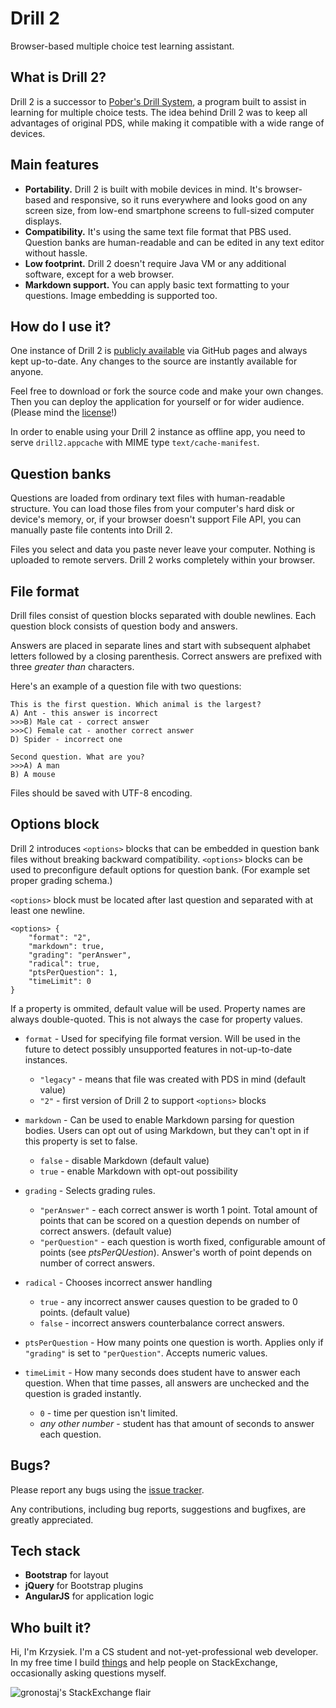 # Drill 2

Browser-based multiple choice test learning assistant.

## What is Drill 2?

Drill 2 is a successor to [Pober's Drill System](https://code.google.com/p/drill/), a program built to assist in learning for multiple choice tests. The idea behind Drill 2 was to keep all advantages of original PDS, while making it compatible with a wide range of devices.

## Main features

- **Portability.** Drill 2 is built with mobile devices in mind. It's browser-based and responsive, so it runs everywhere and looks good on any screen size, from low-end smartphone screens to full-sized computer displays.
- **Compatibility.** It's using the same text file format that PBS used. Question banks are human-readable and can be edited in any text editor without hassle.
- **Low footprint.** Drill 2 doesn't require Java VM or any additional software, except for a web browser.
- **Markdown support.** You can apply basic text formatting to your questions. Image embedding is supported too.

## How do I use it?

One instance of Drill 2 is [publicly available](https://gronostajo.github.io/drill2/) via GitHub pages and always kept up-to-date. Any changes to the source are instantly available for anyone.

Feel free to download or fork the source code and make your own changes. Then you can deploy the application for yourself or for wider audience. (Please mind the [license](https://github.com/gronostajo/drill2/blob/master/LICENSE)!)

In order to enable using your Drill 2 instance as offline app, you need to serve `drill2.appcache` with MIME type `text/cache-manifest`.

## Question banks

Questions are loaded from ordinary text files with human-readable structure. You can load those files from your computer's hard disk or device's memory, or, if your browser doesn't support File API, you can manually paste file contents into Drill 2.

Files you select and data you paste never leave your computer. Nothing is uploaded to remote servers. Drill 2 works completely within your browser. 

## File format

Drill files consist of question blocks separated with double newlines. Each question block consists of question body and answers.

Answers are placed in separate lines and start with subsequent alphabet letters followed by a closing parenthesis. Correct answers are prefixed with three *greater than* characters.

Here's an example of a question file with two questions:

    This is the first question. Which animal is the largest?
    A) Ant - this answer is incorrect
    >>>B) Male cat - correct answer
    >>>C) Female cat - another correct answer
    D) Spider - incorrect one
    
    Second question. What are you?
    >>>A) A man
    B) A mouse

Files should be saved with UTF-8 encoding.

## Options block

Drill 2 introduces `<options>` blocks that can be embedded in question bank files without breaking backward compatibility. `<options>` blocks can be used to preconfigure default options for question bank. (For example set proper grading schema.)

`<options>` block must be located after last question and separated with at least one newline.

    <options> {
        "format": "2",
		"markdown": true,
        "grading": "perAnswer",
        "radical": true,
        "ptsPerQuestion": 1,
        "timeLimit": 0
    }

If a property is ommited, default value will be used. Property names are always double-quoted. This is not always the case for property values.

- `format` - Used for specifying file format version. Will be used in the future to detect possibly unsupported features in not-up-to-date instances.
    - `"legacy"` - means that file was created with PDS in mind (default value)
    - `"2"` - first version of Drill 2 to support `<options>` blocks

- `markdown` - Can be used to enable Markdown parsing for question bodies. Users can opt out of using Markdown, but they can't opt in if this property is set to false.
    - `false` - disable Markdown (default value)
    - `true` - enable Markdown with opt-out possibility

- `grading` - Selects grading rules.
    - `"perAnswer"` - each correct answer is worth 1 point. Total amount of points that can be scored on a question depends on number of correct answers. (default value)
    - `"perQuestion"` - each question is worth fixed, configurable amount of points (see *ptsPerQUestion*). Answer's worth of point depends on number of correct answers.

- `radical` - Chooses incorrect answer handling
    - `true` - any incorrect answer causes question to be graded to 0 points. (default value)
    - `false` - incorrect answers counterbalance correct answers.

- `ptsPerQuestion` - How many points one question is worth. Applies only if `"grading"` is set to `"perQuestion"`. Accepts numeric values.

- `timeLimit` - How many seconds does student have to answer each question. When that time passes, all answers are unchecked and the question is graded instantly.
    - `0` - time per question isn't limited.
    - *any other number* - student has that amount of seconds to answer each question.  

## Bugs?

Please report any bugs using the [issue tracker](https://github.com/gronostajo/drill2/issues).

Any contributions, including bug reports, suggestions and bugfixes, are greatly appreciated.

## Tech stack

- **Bootstrap** for layout
- **jQuery** for Bootstrap plugins
- **AngularJS** for application logic

## Who built it?

Hi, I'm Krzysiek. I'm a CS student and not-yet-professional web developer. In my free time I build [things](http://avensome.net/projekty) and help people on StackExchange, occasionally asking questions myself.

![gronostaj's StackExchange flair](https://stackexchange.com/users/flair/2190908.png)

